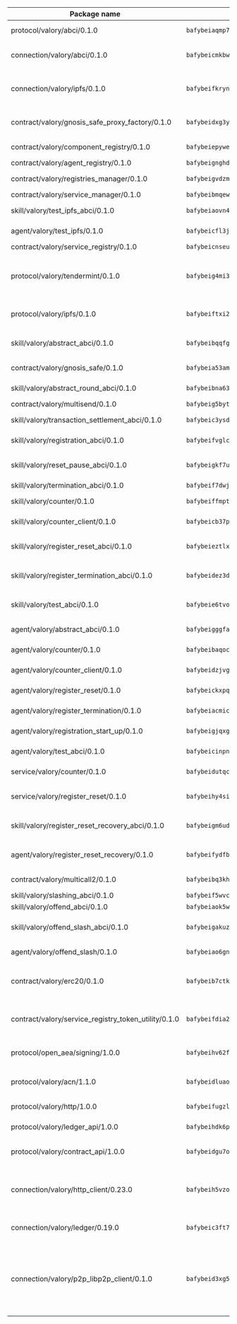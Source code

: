 | Package name                                                  | Package hash                                                  | Description                                                                                                                |
| ------------------------------------------------------------- | ------------------------------------------------------------- | -------------------------------------------------------------------------------------------------------------------------- |
| protocol/valory/abci/0.1.0                                    | `bafybeiaqmp7kocbfdboksayeqhkbrynvlfzsx4uy4x6nohywnmaig4an7u` | A protocol for ABCI requests and responses.                                                                                |
| connection/valory/abci/0.1.0                                  | `bafybeicmkbwcorbnv2aqf545anmbx6ouumh3kiqngqa7yue4vug7njzzpe` | connection to wrap communication with an ABCI server.                                                                      |
| connection/valory/ipfs/0.1.0                                  | `bafybeifkrynw6jjg7bs7nw535m5bcrav5qab27vr5ktgfuvf65dpazc4ci` | A connection responsible for uploading and downloading files from IPFS.                                                    |
| contract/valory/gnosis_safe_proxy_factory/0.1.0               | `bafybeidxg3y2rkgpqxvzmr6ydy7os2q6lijtsm5oec4k4lyx2olpa5mbfu` | Gnosis Safe proxy factory (GnosisSafeProxyFactory) contract                                                                |
| contract/valory/component_registry/0.1.0                      | `bafybeiepywewigowj533f55orx7oys3kk5lgdc247p2267scqfyp4gnqle` | Component registry contract                                                                                                |
| contract/valory/agent_registry/0.1.0                          | `bafybeignghdk7oqvyg722gz66tbuj2vj4vkatguj4b6lf5fqzqxkktcke4` | Agent registry contract                                                                                                    |
| contract/valory/registries_manager/0.1.0                      | `bafybeigvdzmxq2kfizvhwu43vcjlsddkftltv53e5xc7yqnadweari3kqi` | Registries Manager contract                                                                                                |
| contract/valory/service_manager/0.1.0                         | `bafybeibmqewfh5wnayopneyv4vx35n5k7loavzmcazyevntdoskw7vasom` | Service Manager contract                                                                                                   |
| skill/valory/test_ipfs_abci/0.1.0                             | `bafybeiaovn4h5rygdhwr2nxxssmf4r37fg2z57m5qzds3zgigqaniq2ik4` | IPFS e2e testing application.                                                                                              |
| agent/valory/test_ipfs/0.1.0                                  | `bafybeicfl3jc63z2wuvukvr57i6ox72d6iidl5eorgmks362vqeij5o5cy` | Agent for testing the ABCI connection.                                                                                     |
| contract/valory/service_registry/0.1.0                        | `bafybeicnseur5i5ue5md7eoep6pqedibgm6tzlrwrgoshwu4xvwcbd6jmi` | Service Registry contract                                                                                                  |
| protocol/valory/tendermint/0.1.0                              | `bafybeig4mi3vmlv5zpbjbfuzcgida6j5f2nhrpedxicmrrfjweqc5r7cra` | A protocol for communication between two AEAs to share tendermint configuration details.                                   |
| protocol/valory/ipfs/0.1.0                                    | `bafybeiftxi2qhreewgsc5wevogi7yc5g6hbcbo4uiuaibauhv3nhfcdtvm` | A protocol specification for IPFS requests and responses.                                                                  |
| skill/valory/abstract_abci/0.1.0                              | `bafybeibqqfgtjdfbvexjw6v4zasz5l6ssnw6joqgookfgpia2qqhvkt33e` | The abci skill provides a template of an ABCI application.                                                                 |
| contract/valory/gnosis_safe/0.1.0                             | `bafybeia53amnoc2py4io773sblsiy4woaebckiidbkvulow62crpocvbny` | Gnosis Safe (GnosisSafeL2) contract                                                                                        |
| skill/valory/abstract_round_abci/0.1.0                        | `bafybeibna634t4w4udainzsuxwfydkbcy33alcqy6ugalcfuhoyhr53gs4` | abstract round-based ABCI application                                                                                      |
| contract/valory/multisend/0.1.0                               | `bafybeig5byt5urg2d2bsecufxe5ql7f4mezg3mekfleeh32nmuusx66p4y` | MultiSend contract                                                                                                         |
| skill/valory/transaction_settlement_abci/0.1.0                | `bafybeic3ysdc46z4ipuonc2g6vdyqaxxljvfd45cflzi2xq7o7hre6lvvy` | ABCI application for transaction settlement.                                                                               |
| skill/valory/registration_abci/0.1.0                          | `bafybeifvglcgcyla5abdth4htjxbom7vidzytk5pfjfnslpbxox2cyjxse` | ABCI application for common apps.                                                                                          |
| skill/valory/reset_pause_abci/0.1.0                           | `bafybeigkf7uh6zre3wc3btm2we7xffls4e4vurvtsou2nswbn6mcc3g52a` | ABCI application for resetting and pausing app executions.                                                                 |
| skill/valory/termination_abci/0.1.0                           | `bafybeif7dwj4i5okp7rsyeiyvnmt5xop7njvj27bmjqdx4skmimqls7t4e` | Termination skill.                                                                                                         |
| skill/valory/counter/0.1.0                                    | `bafybeiffmptcwhlhcpdadxjcmwdvliudoineub4jq4lvlu4ecjw53sozkm` | The ABCI Counter application example.                                                                                      |
| skill/valory/counter_client/0.1.0                             | `bafybeicb37pj26xbknovfox5hwpuh26p3p44uh32tclpj5cwpgvhbmdl4y` | A client for the ABCI counter application.                                                                                 |
| skill/valory/register_reset_abci/0.1.0                        | `bafybeieztlx5stb6uvxnk6lhpl3eeizaxowajfkyt7egpgs7uzbpdyrjj4` | ABCI application for dummy skill that registers and resets                                                                 |
| skill/valory/register_termination_abci/0.1.0                  | `bafybeidez3dsgzw2dy4k5h2kwvxxhu3rsx7z5naye4rxq5izsp3dqcceke` | ABCI application for dummy skill that registers and resets                                                                 |
| skill/valory/test_abci/0.1.0                                  | `bafybeie6tvotlz4iky3aon54usecjsm6p6ovzcayaltddcv7v45cyj5rsm` | ABCI application for testing the ABCI connection.                                                                          |
| agent/valory/abstract_abci/0.1.0                              | `bafybeigggfaorbcfbxsbwb2mzo3oq4bembiivgxl6rqmdku63ktkgikd44` | The abstract ABCI AEA - for testing purposes only.                                                                         |
| agent/valory/counter/0.1.0                                    | `bafybeibaqocn4o222hdorjtv7s2wzifvor6eefeeh4zhvxrvpj4nd5jmxy` | The ABCI Counter example as an AEA                                                                                         |
| agent/valory/counter_client/0.1.0                             | `bafybeidzjvgadf7cjpvodgdnl72l6a6dl4qnjcocfxj53fvytl5psiwud4` | The ABCI Counter example as an AEA                                                                                         |
| agent/valory/register_reset/0.1.0                             | `bafybeickxpq2cjl7qib4xtwej54vps6sqr6i2jxxz6oigfug2xsb5m56xm` | Register reset to replicate Tendermint issue.                                                                              |
| agent/valory/register_termination/0.1.0                       | `bafybeiacmicfc7vs24lf64ywgt7tbrlwdw7wl3rdsfiyjtwt4aabjknl2e` | Register terminate to test the termination feature.                                                                        |
| agent/valory/registration_start_up/0.1.0                      | `bafybeigjqxgvmt7aossrehhnk3o2nxhtmcgplrmxvs6qcoibzzimkmgcgq` | Registration start-up ABCI example.                                                                                        |
| agent/valory/test_abci/0.1.0                                  | `bafybeicinpnmnfjfemw57akawti5tuxpnnusgbx5a3cpx6pns7omz44ywi` | Agent for testing the ABCI connection.                                                                                     |
| service/valory/counter/0.1.0                                  | `bafybeidutqcta7pujvmeaqvxqmo3jkyhpm5b5d6o4t2sooos7u35shmhtm` | A set of agents incrementing a counter                                                                                     |
| service/valory/register_reset/0.1.0                           | `bafybeihy4si6mtgelaynub6cav52dwggp4oy2uesmc2hi4yrbu4gxjxs6a` | Test and debug tendermint reset mechanism.                                                                                 |
| skill/valory/register_reset_recovery_abci/0.1.0               | `bafybeigm6udekemtopcuqmgouvouqfvhaxasjz3b5rdysvywdlqgwsn5vu` | ABCI application for dummy skill that registers and resets                                                                 |
| agent/valory/register_reset_recovery/0.1.0                    | `bafybeifydfbhuotkjtr3x4v2sln7pnc4x6xmrc44kgkzt3oz5jkxivm344` | Agent to showcase hard reset as a recovery mechanism.                                                                      |
| contract/valory/multicall2/0.1.0                              | `bafybeibq3khlnku3i7aqfty46kfj2oxos4dn2rpemzjf46sp74e77qs2vi` | The MakerDAO multicall2 contract.                                                                                          |
| skill/valory/slashing_abci/0.1.0                              | `bafybeif5wvcfvvfiafutf3xjh7px2lupdhbhshwtyql37s4oarobj5jygm` | Slashing skill.                                                                                                            |
| skill/valory/offend_abci/0.1.0                                | `bafybeiaok5wk7qees77gocr7y3xwe6msd7vgxx7p73glarhoj2aewpzjzm` | Offend ABCI application.                                                                                                   |
| skill/valory/offend_slash_abci/0.1.0                          | `bafybeigakuzcbc3pk73iyvfcaa4nqpbugqeft2hj7b6n6hs6ob4k5qulby` | ABCI application used in order to test the slashing abci                                                                   |
| agent/valory/offend_slash/0.1.0                               | `bafybeiao6gn7753pznoypcnx57fwivww4szmp7c6un4n4jlljtpvn7f55u` | Offend and slash to test the slashing feature.                                                                             |
| contract/valory/erc20/0.1.0                                   | `bafybeib7ctk3deleyxayrqvropewefr2muj4kcqe3t3wscak25bjmxnqwe` | The scaffold contract scaffolds a contract to be implemented by the developer.                                             |
| contract/valory/service_registry_token_utility/0.1.0          | `bafybeifdia2y5546tvk6xzxeaqzf2n5n7dutj2hdzbgenxohaqhjtnjqm4` | The scaffold contract scaffolds a contract to be implemented by the developer.                                             |
| protocol/open_aea/signing/1.0.0                               | `bafybeihv62fim3wl2bayavfcg3u5e5cxu3b7brtu4cn5xoxd6lqwachasi` | A protocol for communication between skills and decision maker.                                                            |
| protocol/valory/acn/1.1.0                                     | `bafybeidluaoeakae3exseupaea4i3yvvk5vivyt227xshjlffywwxzcxqe` | The protocol used for envelope delivery on the ACN.                                                                        |
| protocol/valory/http/1.0.0                                    | `bafybeifugzl63kfdmwrxwphrnrhj7bn6iruxieme3a4ntzejf6kmtuwmae` | A protocol for HTTP requests and responses.                                                                                |
| protocol/valory/ledger_api/1.0.0                              | `bafybeihdk6psr4guxmbcrc26jr2cbgzpd5aljkqvpwo64bvaz7tdti2oni` | A protocol for ledger APIs requests and responses.                                                                         |
| protocol/valory/contract_api/1.0.0                            | `bafybeidgu7o5llh26xp3u3ebq3yluull5lupiyeu6iooi2xyymdrgnzq5i` | A protocol for contract APIs requests and responses.                                                                       |
| connection/valory/http_client/0.23.0                          | `bafybeih5vzo22p2umhqo52nzluaanxx7kejvvpcpdsrdymckkyvmsim6gm` | The HTTP_client connection that wraps a web-based client connecting to a RESTful API specification.                        |
| connection/valory/ledger/0.19.0                               | `bafybeic3ft7l7ca3qgnderm4xupsfmyoihgi27ukotnz7b5hdczla2enya` | A connection to interact with any ledger API and contract API.                                                             |
| connection/valory/p2p_libp2p_client/0.1.0                     | `bafybeid3xg5k2ol5adflqloy75ibgljmol6xsvzvezebsg7oudxeeolz7e` | The libp2p client connection implements a tcp connection to a running libp2p node as a traffic delegate to send/receive envelopes to/from agents in the DHT. |
